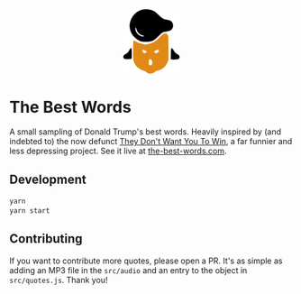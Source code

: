 <p align="center">
    <img src="https://raw.githubusercontent.com/filipemir/trump/master/src/img/face-orange.png" width="100px">
</p>

# The Best Words
A small sampling of Donald Trump's best words. Heavily inspired by (and indebted to)
the now defunct [They Don't Want You To Win](http://www.theydontwantyouto.win), a far funnier and less depressing
project. See it live at [the-best-words.com](http://www.the-best-words.com).

## Development

```bash
yarn
yarn start
```

## Contributing
If you want to contribute more quotes, please open a PR. It's as simple as adding an MP3 file in the `src/audio` and
an entry to the object in `src/quotes.js`. Thank you! 